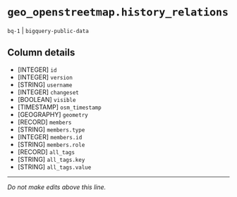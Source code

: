 # `geo_openstreetmap.history_relations`
`bq-1` | `bigquery-public-data`

## Column details
* [INTEGER]   `id`
* [INTEGER]   `version`
* [STRING]    `username`
* [INTEGER]   `changeset`
* [BOOLEAN]   `visible`
* [TIMESTAMP] `osm_timestamp`
* [GEOGRAPHY] `geometry`
* [RECORD]    `members`
* [STRING]    `members.type`
* [INTEGER]   `members.id`
* [STRING]    `members.role`
* [RECORD]    `all_tags`
* [STRING]    `all_tags.key`
* [STRING]    `all_tags.value`

-------------------------------------------------------------------------------
*Do not make edits above this line.*
